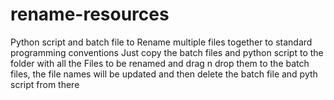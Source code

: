 # rename-resources
Python script and batch file to Rename multiple files together to standard programming conventions
Just copy the batch files and python script to the folder with all the Files to be renamed and drag n drop them to the batch files, the file names will be updated and then delete the batch file and pyth script from there
